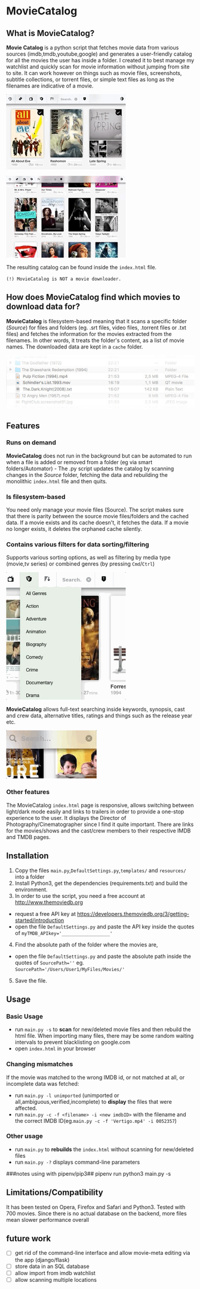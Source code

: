 MovieCatalog
========

## What is MovieCatalog?
**Movie Catalog** is a python script that fetches movie data from various sources (imdb,tmdb,youtube,google) and generates a user-friendly catalog for all the movies the user has inside a folder. I created it to best manage my watchlist and quickly scan for movie information without jumping from site to site. It can work however on things such as movie files, screenshots, subtitle collections, or torrent files, or simple text files as long as the filenames are indicative of a movie.

![image1](readme.resources/scroll09.gif)

![movie page](readme.resources/moviepage03.gif)

The resulting catalog can be found inside the `index.html` file. 

    (!) MovieCatalog is NOT a movie downloader.

## How does MovieCatalog find which movies to download data for?
**MovieCatalog** is filesystem-based meaning that it scans a specific folder (*Source*) for files and folders (eg. .srt files, video files, .torrent files or .txt files) and fetches the information for the movies extracted from the filenames. In other words, it treats the folder's content, as a list of movie names. The downloaded data are kept in a `cache` folder.

![filelist](readme.resources/filelist01.jpg)

## Features
### Runs on demand
**MovieCatalog** does not run in the background but can be automated to run when a file is added or removed from a folder (eg via smart folders/Automator) - The .py script updates the catalog by scanning changes in the *Source* folder, fetching the data and rebuilding the monolithic `index.html` file and then quits. 
### Is filesystem-based
You need only manage your movie files (Source). The script makes sure that there is parity between the source movie files/folders and the cached data. If a movie exists and its cache doesn't, it fetches the data. If a movie no longer exists, it deletes the orphaned cache silently.
### Contains various filters for data sorting/filtering
Supports various sorting options, as well as filtering by media type (movie,tv series) or combined genres (by pressing `Cmd`/`Ctrl`)

![filtering](readme.resources/filter04.gif)

**MovieCatalog** allows full-text searching inside keywords, synopsis, cast and crew data, alternative titles, ratings and things such as the release year etc.

![searching](readme.resources/search03.gif)

### Other features
The MovieCatalog `index.html` page is responsive, allows switching between light/dark mode easily and links to trailers in order to provide a one-stop experience to the user.
It displays the Director of Photography/Cinematographer since I find it quite important. There are links for the movies/shows and the cast/crew members to their respective IMDB and TMDB pages.

## Installation
1. Copy the files `main.py`,`DefaultSettings.py`,`templates/` and `resources/` into a folder
2. Install Python3, get the dependencies (requirements.txt) and build the environment.
3. In order to use the script, you need a free account at http://www.themoviedb.org
  - request a free API key at https://developers.themoviedb.org/3/getting-started/introduction
  - open the file `DefaultSettings.py` and paste the API key inside the quotes of `myTMDB_APIkey='__________________'`
4. Find the absolute path of the folder where the movies are,
  - open the file `DefaultSettings.py` and paste the absolute path inside the quotes of `SourcePath=''` eg. `SourcePath='/Users/User1/MyFiles/Movies/'`
5. Save the file.

## Usage
### Basic Usage
- run `main.py -s` to **scan** for new/deleted movie files and then rebuild the html file. When importing many files, there may be some random waiting intervals to prevent blacklisting on google.com
- open `index.html` in your browser
### Changing mismatches
If the movie was matched to the wrong IMDB id, or not matched at all, or incomplete data was fetched:
- run `main.py -l unimported` (unimported or all,ambiguous,verified,incomplete) to **display** the files that were affected.
- run `main.py -c -f <filename> -i <new imdbID>` with the filename and the correct IMDB ID(eg.`main.py -c -f 'Vertigo.mp4' -i 0052357`)
### Other usage
- run `main.py` to **rebuilds** the `index.html` without scanning for new/deleted files
- run `main.py -?` displays command-line parameters

###notes using with pipenv/pip3##
pipenv run python3 main.py -s

## Limitations/Compatibility
It has been tested on Opera, Firefox and Safari and Python3.
Tested with 700 movies. Since there is no actual database on the backend, more files mean slower performance overall

## future work
- [ ] get rid of the command-line interface and allow movie-meta editing via the app (django/flask)
- [ ] store data in an SQL database
- [ ] allow import from imdb watchlist
- [ ] allow scanning multiple locations
